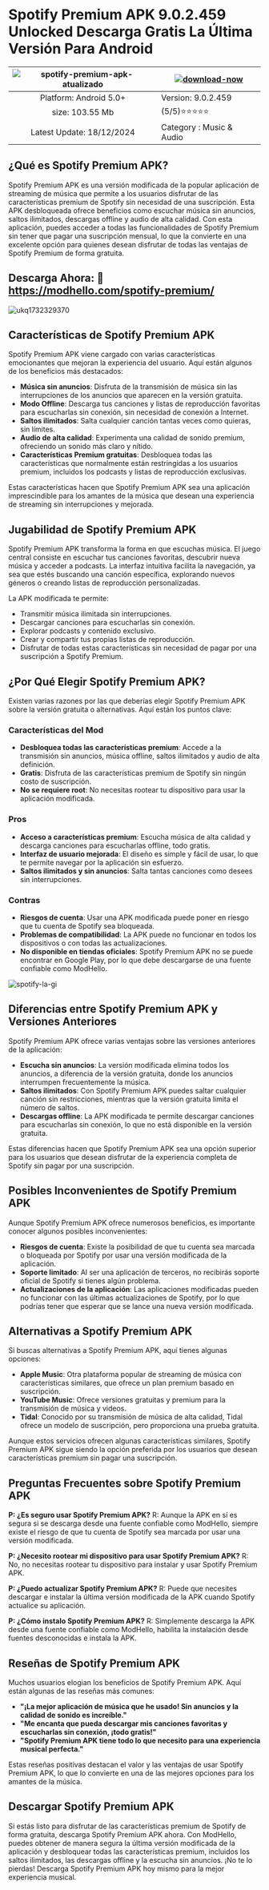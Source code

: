 # Spotify Premium APK 9.0.2.459 Unlocked Descarga Gratis La Última Versión Para Android

| ![spotify-premium-apk-atualizado](https://github.com/user-attachments/assets/7f3816ba-e22a-484e-a24e-9cab083c9466)| [![download-now](https://github.com/user-attachments/assets/22657e67-9d2d-46af-a41a-5d365d2ddc1f)](https://tinyurl.com/wfmbnsrn)  |
|:-------------------------------------------------:|-----------------------|
| Platform: Android 5.0+                      | Version: 9.0.2.459    |
| size: 103.55 Mb                                |  (5/5)⭐️⭐️⭐️⭐️⭐️  |
| Latest Update: 18/12/2024                      | Category : Music & Audio |

## ¿Qué es Spotify Premium APK?

Spotify Premium APK es una versión modificada de la popular aplicación de streaming de música que permite a los usuarios disfrutar de las características premium de Spotify sin necesidad de una suscripción. Esta APK desbloqueada ofrece beneficios como escuchar música sin anuncios, saltos ilimitados, descargas offline y audio de alta calidad. Con esta aplicación, puedes acceder a todas las funcionalidades de Spotify Premium sin tener que pagar una suscripción mensual, lo que la convierte en una excelente opción para quienes desean disfrutar de todas las ventajas de Spotify Premium de forma gratuita.

## Descarga Ahora: 👏 https://modhello.com/spotify-premium/

![ukq1732329370](https://github.com/user-attachments/assets/c4596d58-c4dd-44db-9e4d-38c0c9bd9815)


## Características de Spotify Premium APK

Spotify Premium APK viene cargado con varias características emocionantes que mejoran la experiencia del usuario. Aquí están algunos de los beneficios más destacados:

- **Música sin anuncios**: Disfruta de la transmisión de música sin las interrupciones de los anuncios que aparecen en la versión gratuita.
- **Modo Offline**: Descarga tus canciones y listas de reproducción favoritas para escucharlas sin conexión, sin necesidad de conexión a Internet.
- **Saltos ilimitados**: Salta cualquier canción tantas veces como quieras, sin límites.
- **Audio de alta calidad**: Experimenta una calidad de sonido premium, ofreciendo un sonido más claro y nítido.
- **Características Premium gratuitas**: Desbloquea todas las características que normalmente están restringidas a los usuarios premium, incluidos los podcasts y listas de reproducción exclusivas.

Estas características hacen que Spotify Premium APK sea una aplicación imprescindible para los amantes de la música que desean una experiencia de streaming sin interrupciones y mejorada.

## Jugabilidad de Spotify Premium APK

Spotify Premium APK transforma la forma en que escuchas música. El juego central consiste en escuchar tus canciones favoritas, descubrir nueva música y acceder a podcasts. La interfaz intuitiva facilita la navegación, ya sea que estés buscando una canción específica, explorando nuevos géneros o creando listas de reproducción personalizadas.

La APK modificada te permite:

- Transmitir música ilimitada sin interrupciones.
- Descargar canciones para escucharlas sin conexión.
- Explorar podcasts y contenido exclusivo.
- Crear y compartir tus propias listas de reproducción.
- Disfrutar de todas estas características sin necesidad de pagar por una suscripción a Spotify Premium.

## ¿Por Qué Elegir Spotify Premium APK?

Existen varias razones por las que deberías elegir Spotify Premium APK sobre la versión gratuita o alternativas. Aquí están los puntos clave:

### Características del Mod

- **Desbloquea todas las características premium**: Accede a la transmisión sin anuncios, música offline, saltos ilimitados y audio de alta definición.
- **Gratis**: Disfruta de las características premium de Spotify sin ningún costo de suscripción.
- **No se requiere root**: No necesitas rootear tu dispositivo para usar la aplicación modificada.

### Pros

- **Acceso a características premium**: Escucha música de alta calidad y descarga canciones para escucharlas offline, todo gratis.
- **Interfaz de usuario mejorada**: El diseño es simple y fácil de usar, lo que te permite navegar por la aplicación sin esfuerzo.
- **Saltos ilimitados y sin anuncios**: Salta tantas canciones como desees sin interrupciones.

### Contras

- **Riesgos de cuenta**: Usar una APK modificada puede poner en riesgo que tu cuenta de Spotify sea bloqueada.
- **Problemas de compatibilidad**: La APK puede no funcionar en todos los dispositivos o con todas las actualizaciones.
- **No disponible en tiendas oficiales**: Spotify Premium APK no se puede encontrar en Google Play, por lo que debe descargarse de una fuente confiable como ModHello.

![spotify-la-gi](https://github.com/user-attachments/assets/27652dc5-8837-433a-b9a1-972ca29aee9a)


## Diferencias entre Spotify Premium APK y Versiones Anteriores

Spotify Premium APK ofrece varias ventajas sobre las versiones anteriores de la aplicación:

- **Escucha sin anuncios**: La versión modificada elimina todos los anuncios, a diferencia de la versión gratuita, donde los anuncios interrumpen frecuentemente la música.
- **Saltos ilimitados**: Con Spotify Premium APK puedes saltar cualquier canción sin restricciones, mientras que la versión gratuita limita el número de saltos.
- **Descargas offline**: La APK modificada te permite descargar canciones para escucharlas sin conexión, lo que no está disponible en la versión gratuita.

Estas diferencias hacen que Spotify Premium APK sea una opción superior para los usuarios que desean disfrutar de la experiencia completa de Spotify sin pagar por una suscripción.

## Posibles Inconvenientes de Spotify Premium APK

Aunque Spotify Premium APK ofrece numerosos beneficios, es importante conocer algunos posibles inconvenientes:

- **Riesgos de cuenta**: Existe la posibilidad de que tu cuenta sea marcada o bloqueada por Spotify por usar una versión modificada de la aplicación.
- **Soporte limitado**: Al ser una aplicación de terceros, no recibirás soporte oficial de Spotify si tienes algún problema.
- **Actualizaciones de la aplicación**: Las aplicaciones modificadas pueden no funcionar con las últimas actualizaciones de Spotify, por lo que podrías tener que esperar que se lance una nueva versión modificada.

## Alternativas a Spotify Premium APK

Si buscas alternativas a Spotify Premium APK, aquí tienes algunas opciones:

- **Apple Music**: Otra plataforma popular de streaming de música con características similares, que ofrece un plan premium basado en suscripción.
- **YouTube Music**: Ofrece versiones gratuitas y premium para la transmisión de música y videos.
- **Tidal**: Conocido por su transmisión de música de alta calidad, Tidal ofrece un modelo de suscripción, pero proporciona una prueba gratuita.

Aunque estos servicios ofrecen algunas características similares, Spotify Premium APK sigue siendo la opción preferida por los usuarios que desean características premium sin pagar una suscripción.

## Preguntas Frecuentes sobre Spotify Premium APK

**P: ¿Es seguro usar Spotify Premium APK?**
R: Aunque la APK en sí es segura si se descarga desde una fuente confiable como ModHello, siempre existe el riesgo de que tu cuenta de Spotify sea marcada por usar una versión modificada.

**P: ¿Necesito rootear mi dispositivo para usar Spotify Premium APK?**
R: No, no necesitas rootear tu dispositivo para instalar y usar Spotify Premium APK.

**P: ¿Puedo actualizar Spotify Premium APK?**
R: Puede que necesites descargar e instalar la última versión modificada de la APK cuando Spotify actualice su aplicación.

**P: ¿Cómo instalo Spotify Premium APK?**
R: Simplemente descarga la APK desde una fuente confiable como ModHello, habilita la instalación desde fuentes desconocidas e instala la APK.

## Reseñas de Spotify Premium APK

Muchos usuarios elogian los beneficios de Spotify Premium APK. Aquí están algunas de las reseñas más comunes:

- **"¡La mejor aplicación de música que he usado! Sin anuncios y la calidad de sonido es increíble."**
- **"Me encanta que pueda descargar mis canciones favoritas y escucharlas sin conexión, ¡todo gratis!"**
- **"Spotify Premium APK tiene todo lo que necesito para una experiencia musical perfecta."**

Estas reseñas positivas destacan el valor y las ventajas de usar Spotify Premium APK, lo que lo convierte en una de las mejores opciones para los amantes de la música.

## Descargar Spotify Premium APK

Si estás listo para disfrutar de las características premium de Spotify de forma gratuita, descarga Spotify Premium APK ahora. Con ModHello, puedes obtener de manera segura la última versión modificada de la aplicación y desbloquear todas las características premium, incluidos los saltos ilimitados, las descargas offline y la escucha sin anuncios. ¡No te lo pierdas! Descarga Spotify Premium APK hoy mismo para la mejor experiencia musical.
